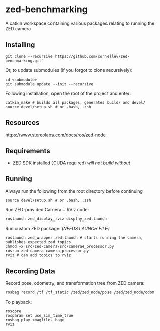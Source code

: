 # zed-benchmarking
A catkin workspace containing various packages relating to running the ZED camera

## Installing

```
git clone --recursive https://github.com/cornellev/zed-benchmarking.git`
```

Or, to update submodules (if you forgot to clone recursively):

```
cd <submodule>
git submodule update --init --recursive
```

Following installation, open the root of the project and enter:

```
catkin_make # builds all packages, generates build/ and devel/
source devel/setup.sh # or .bash, .zsh
```

## Resources

https://www.stereolabs.com/docs/ros/zed-node

## Requirements

* ZED SDK installed (CUDA required) *will not build without*

## Running

Always run the following from the root directory before continuing
```
source devel/setup.sh # or .bash, .zsh
```

Run ZED-provided Camera + RViz code:
```
roslaunch zed_display_rviz display_zed.launch
```

Run custom ZED package:
*(NEEDS LAUNCH FILE)*
```
roslaunch zed_wrapper zed.launch # starts running the camera, publishes expected zed topics
chmod +x src/zed-camera/src/camerae_processor.py
rosrun zed-camera camera_processor.py
rviz # can add topics to rviz
```

## Recording Data

Record pose, odometry, and transformation tree from ZED camera:
```
rosbag record /tf /tf_static /zed/zed_node/pose /zed/zed_node/odom
```

To playback:
```
roscore
rosparam set use_sim_time_true
rosbag play <bagfile..bag>
rviz
```